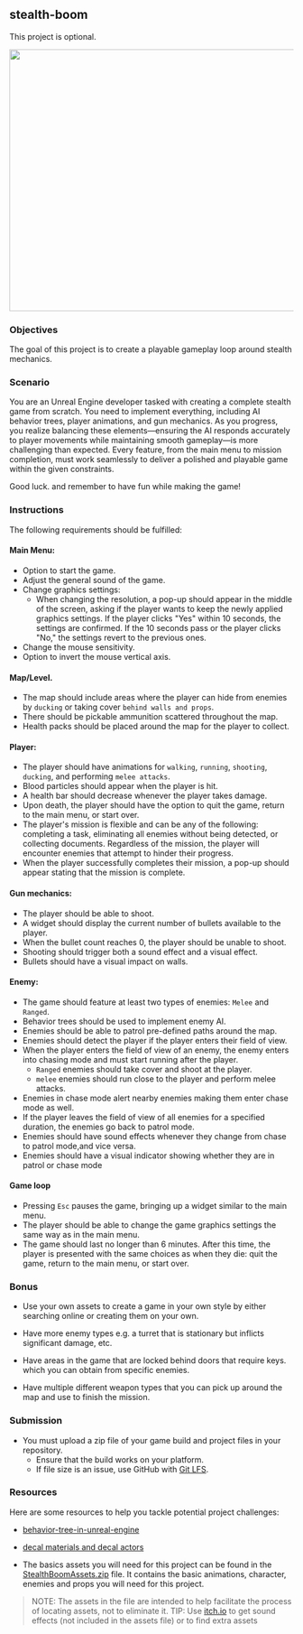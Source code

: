 ## stealth-boom

This project is optional.

<center>
<img src="./resources/mgsmeme.png?raw=true" style = "width: 700px !important; height: 464px !important;"/>
</center>

### Objectives

The goal of this project is to create a playable gameplay loop around stealth mechanics.

### Scenario

You are an Unreal Engine developer tasked with creating a complete stealth game from scratch. You need to implement everything, including AI behavior trees, player animations, and gun mechanics. As you progress, you realize balancing these elements—ensuring the AI responds accurately to player movements while maintaining smooth gameplay—is more challenging than expected. Every feature, from the main menu to mission completion, must work seamlessly to deliver a polished and playable game within the given constraints.

Good luck. and remember to have fun while making the game!

### Instructions

The following requirements should be fulfilled:

#### Main Menu:

- Option to start the game.
- Adjust the general sound of the game.
- Change graphics settings:
  - When changing the resolution, a pop-up should appear in the middle of the screen, asking if the player wants to keep the newly applied graphics settings. If the player clicks "Yes" within 10 seconds, the settings are confirmed. If the 10 seconds pass or the player clicks "No," the settings revert to the previous ones.
- Change the mouse sensitivity.
- Option to invert the mouse vertical axis.

#### Map/Level.

- The map should include areas where the player can hide from enemies by `ducking` or taking cover `behind walls and props`.
- There should be pickable ammunition scattered throughout the map.
- Health packs should be placed around the map for the player to collect.

#### Player:

- The player should have animations for `walking`, `running`, `shooting`, `ducking`, and performing `melee attacks`.
- Blood particles should appear when the player is hit.
- A health bar should decrease whenever the player takes damage.
- Upon death, the player should have the option to quit the game, return to the main menu, or start over.
- The player's mission is flexible and can be any of the following: completing a task, eliminating all enemies without being detected, or collecting documents. Regardless of the mission, the player will encounter enemies that attempt to hinder their progress.
- When the player successfully completes their mission, a pop-up should appear stating that the mission is complete.

#### Gun mechanics:

- The player should be able to shoot.
- A widget should display the current number of bullets available to the player.
- When the bullet count reaches 0, the player should be unable to shoot.
- Shooting should trigger both a sound effect and a visual effect.
- Bullets should have a visual impact on walls.

#### Enemy:

- The game should feature at least two types of enemies: `Melee` and `Ranged`.
- Behavior trees should be used to implement enemy AI.
- Enemies should be able to patrol pre-defined paths around the map.
- Enemies should detect the player if the player enters their field of view.
- When the player enters the field of view of an enemy, the enemy enters into chasing mode and must start running after the player.
  - `Ranged` enemies should take cover and shoot at the player.
  - `melee` enemies should run close to the player and perform melee attacks.
- Enemies in chase mode alert nearby enemies making them enter chase mode as well.
- If the player leaves the field of view of all enemies for a specified duration, the enemies go back to patrol mode.
- Enemies should have sound effects whenever they change from chase to patrol mode,and vice versa.
- Enemies should have a visual indicator showing whether they are in patrol or chase mode

#### Game loop

- Pressing `Esc` pauses the game, bringing up a widget similar to the main menu.
- The player should be able to change the game graphics settings the same way as in the main menu.
- The game should last no longer than 6 minutes. After this time, the player is presented with the same choices as when they die: quit the game, return to the main menu, or start over.

### Bonus

- Use your own assets to create a game in your own style by either searching online or creating them on your own.

- Have more enemy types e.g. a turret that is stationary but inflicts significant damage, etc.

- Have areas in the game that are locked behind doors that require keys. which you can obtain from specific enemies.

- Have multiple different weapon types that you can pick up around the map and use to finish the mission.

### Submission

- You must upload a zip file of your game build and project files in your repository.
  - Ensure that the build works on your platform.
  - If file size is an issue, use GitHub with [Git LFS](https://docs.github.com/en/repositories/working-with-files/managing-large-files/about-large-files-on-github).

### Resources

Here are some resources to help you tackle potential project challenges:

- [behavior-tree-in-unreal-engine](https://dev.epicgames.com/documentation/en-us/unreal-engine/behavior-tree-in-unreal-engine---quick-start-guide)
- [decal materials and decal actors](https://dev.epicgames.com/documentation/en-us/unreal-engine/decal-materials-in-unreal-engine?application_version=5.4)

- The basics assets you will need for this project can be found in the [StealthBoomAssets.zip](https://assets.01-edu.org/gamedev/stealth-boom-assets.zip) file. It contains the basic animations, character, enemies and props you will need for this project.

> NOTE: The assets in the file are intended to help facilitate the process of locating assets, not to eliminate it.
> TIP: Use [itch.io](https://www.itch.io) to get sound effects (not included in the assets file) or to find extra assets
